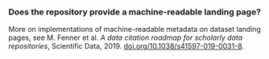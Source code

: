 ### Does the repository provide a machine-readable landing page?

More on implementations of machine-readable metadata on dataset landing pages, see M. Fenner et al. _A data citation roadmap for scholarly data repositories_, Scientific Data, 2019. [doi.org/10.1038/s41597-019-0031-8](https://doi.org/10.1038/s41597-019-0031-8).
